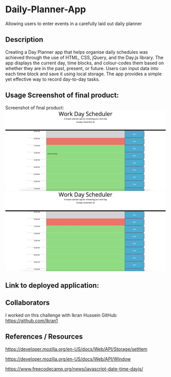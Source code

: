 # Daily-Planner-App

Allowing users to enter events in a carefully laid out daily planner

## Description

Creating a Day Planner app that helps organise daily schedules was achieved through the use of HTML, CSS, jQuery, and the Day.js library. The app displays the current day, time blocks, and colour-codes them based on whether they are in the past, present, or future.
Users can input data into each time block and save it using local storage. The app provides a simple yet effective way to record day-to-day tasks.

## Usage Screenshot of final product:

Screenshot of final product:
![Demonstration 1 ](./assets/Screenshot%20one.png)
![Demonstration 2 ](./Assets/Screenshot%20two.png)

## Link to deployed application:

## Collaborators

I worked on this challenge with Ikran Hussein GitHub: https://github.com/Ikran1

## References / Resources

https://developer.mozilla.org/en-US/docs/Web/API/Storage/setItem

https://developer.mozilla.org/en-US/docs/Web/API/Window

https://www.freecodecamp.org/news/javascript-date-time-dayjs/
